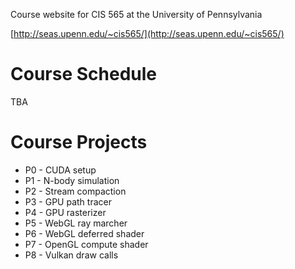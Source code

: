 Course website for CIS 565 at the University of Pennsylvania

[http://seas.upenn.edu/~cis565/](http://seas.upenn.edu/~cis565/)

# Course Schedule

TBA

# Course Projects

* P0 - CUDA setup
* P1 - N-body simulation
* P2 - Stream compaction
* P3 - GPU path tracer
* P4 - GPU rasterizer
* P5 - WebGL ray marcher
* P6 - WebGL deferred shader
* P7 - OpenGL compute shader
* P8 - Vulkan draw calls
